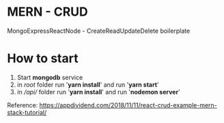 ﻿# MERN - CRUD

MongoExpressReactNode - CreateReadUpdateDelete boilerplate

# How to start

 1. Start **mongodb** service
 2. in *root* folder run '**yarn install**' and run '**yarn start**'
 4. in */api/* folder run '**yarn install**' and run '**nodemon server**'


Reference: https://appdividend.com/2018/11/11/react-crud-example-mern-stack-tutorial/